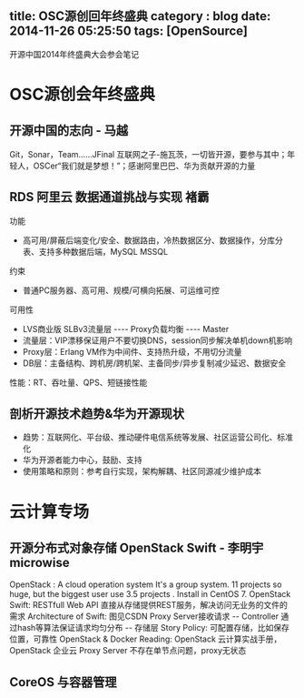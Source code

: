 title: OSC源创回年终盛典
category : blog
date: 2014-11-26 05:25:50
tags: [OpenSource]
---

开源中国2014年终盛典大会参会笔记
<!-- more -->

# OSC源创会年终盛典

## 开源中国的志向 - 马越
Git，Sonar，Team……JFinal
互联网之子-施瓦茨，一切皆开源，要参与其中；年轻人，OSCer“我们就是梦想！”；感谢阿里巴巴、华为贡献开源的力量

## RDS 阿里云 数据通道挑战与实现 褚霸

功能
* 高可用/屏蔽后端变化/安全、数据路由，冷热数据区分、数据操作，分库分表、支持多种数据后端，MySQL MSSQL

约束
* 普通PC服务器、高可用、规模/可横向拓展、可运维可控

可用性
* LVS商业版 SLBv3流量层 ---- Proxy负载均衡 ---- Master
* 流量层：VIP漂移保证用户不要切换DNS，session同步解决单机down机影响
* Proxy层：Erlang VM作为中间件、支持热升级，不用切分流量
* DB层：主备结构、跨机房/跨机架、主备同步/异步复制减少延迟、数据安全

性能：RT、吞吐量、QPS、短链接性能

## 剖析开源技术趋势&华为开源现状

* 趋势：互联网化、平台级、推动硬件电信系统等发展、社区运营公司化、标准化
* 华为开源者能力中心，鼓励、支持
* 使用策略和原则：参考自行实现，架构解耦、社区同源减少维护成本

# 云计算专场

## 开源分布式对象存储 OpenStack Swift - 李明宇microwise

OpenStack : A cloud operation system
It's  a group system. 11 projects so huge, but the biggest user use 3.5 projects  . Install in CentOS 7.
OpenStack Swift: RESTfull Web API 直接从存储提供REST服务，解决访问无业务的文件的需求
Architecture of Swift: 图见CSDN Proxy Server接收请求 -- Controller 通过hash等算法保证请求均匀分布 -- 存储层
Story Policy: 可配置存储，比如保存位置，可靠性
OpenStack & Docker
Reading: OpenStack 云计算实战手册，OpenStack 企业云
Proxy Server 不存在单节点问题，proxy无状态

## CoreOS 与容器管理


